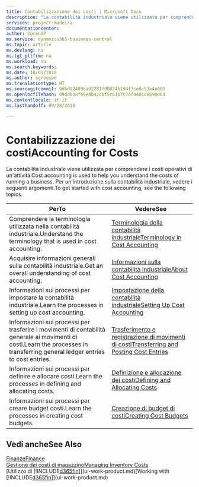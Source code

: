 ```yaml
---
title: Contabilizzazione dei costi | Microsoft Docs
description: "La contabilità industriale viene utilizzata per comprendere i costi operativi di un'attività. Per un'introduzione sulla contabilità industriale, vedere i seguenti argomenti."
services: project-madeira
documentationcenter: 
author: SorenGP
ms.service: dynamics365-business-central
ms.topic: article
ms.devlang: na
ms.tgt_pltfrm: na
ms.workload: na
ms.search.keywords: 
ms.date: 10/01/2018
ms.author: sgroespe
ms.translationtype: HT
ms.sourcegitcommit: 9dbd92409ba02281f008246194f3ce0c53e4e001
ms.openlocfilehash: 09dd038f69e8b42dbf5c81b7c74f4401d8690d6d
ms.contentlocale: it-it
ms.lasthandoff: 09/28/2018

---
```

# <a name="accounting-for-costs"></a><span data-ttu-id="82116-104">Contabilizzazione dei costi</span><span class="sxs-lookup"><span data-stu-id="82116-104">Accounting for Costs</span></span>
<span data-ttu-id="82116-105">La contabilità industriale viene utilizzata per comprendere i costi operativi di un'attività.</span><span class="sxs-lookup"><span data-stu-id="82116-105">Cost accounting is used to help you understand the costs of running a business.</span></span> <span data-ttu-id="82116-106">Per un'introduzione sulla contabilità industriale, vedere i seguenti argomenti.</span><span class="sxs-lookup"><span data-stu-id="82116-106">To get started with cost accounting, see the following topics.</span></span>  

|<span data-ttu-id="82116-107">Per</span><span class="sxs-lookup"><span data-stu-id="82116-107">To</span></span>|<span data-ttu-id="82116-108">Vedere</span><span class="sxs-lookup"><span data-stu-id="82116-108">See</span></span>|  
|--------|---------|  
|<span data-ttu-id="82116-109">Comprendere la terminologia utilizzata nella contabilità industriale.</span><span class="sxs-lookup"><span data-stu-id="82116-109">Understand the terminology that is used in cost accounting.</span></span>|[<span data-ttu-id="82116-110">Terminologia della contabilità industriale</span><span class="sxs-lookup"><span data-stu-id="82116-110">Terminology in Cost Accounting</span></span>](finance-terminology-in-cost-accounting.md)|  
|<span data-ttu-id="82116-111">Acquisire informazioni generali sulla contabilità industriale.</span><span class="sxs-lookup"><span data-stu-id="82116-111">Get an overall understanding of cost accounting.</span></span>|[<span data-ttu-id="82116-112">Informazioni sulla contabilità industriale</span><span class="sxs-lookup"><span data-stu-id="82116-112">About Cost Accounting</span></span>](finance-about-cost-accounting.md)|  
|<span data-ttu-id="82116-113">Informazioni sui processi per impostare la contabilità industriale.</span><span class="sxs-lookup"><span data-stu-id="82116-113">Learn the processes in setting up cost accounting.</span></span>|[<span data-ttu-id="82116-114">Impostazione della contabilità industriale</span><span class="sxs-lookup"><span data-stu-id="82116-114">Setting Up Cost Accounting</span></span>](finance-set-up-cost-accounting.md)|  
|<span data-ttu-id="82116-115">Informazioni sui processi per trasferire i movimenti di contabilità generale ai movimenti di costi.</span><span class="sxs-lookup"><span data-stu-id="82116-115">Learn the processes in transferring general ledger entries to cost entries.</span></span>|[<span data-ttu-id="82116-116">Trasferimento e registrazione di movimenti di costi</span><span class="sxs-lookup"><span data-stu-id="82116-116">Transferring and Posting Cost Entries</span></span>](finance-transfer-and-post-cost-entries.md)|  
|<span data-ttu-id="82116-117">Informazioni sui processi per definire e allocare costi.</span><span class="sxs-lookup"><span data-stu-id="82116-117">Learn the processes in defining and allocating costs.</span></span>|[<span data-ttu-id="82116-118">Definizione e allocazione dei costi</span><span class="sxs-lookup"><span data-stu-id="82116-118">Defining and Allocating Costs</span></span>](finance-define-and-allocate-costs.md)|  
|<span data-ttu-id="82116-119">Informazioni sui processi per creare budget costi.</span><span class="sxs-lookup"><span data-stu-id="82116-119">Learn the processes in creating cost budgets.</span></span>|[<span data-ttu-id="82116-120">Creazione di budget di costi</span><span class="sxs-lookup"><span data-stu-id="82116-120">Creating Cost Budgets</span></span>](finance-create-cost-budgets.md)|  

## <a name="see-also"></a><span data-ttu-id="82116-121">Vedi anche</span><span class="sxs-lookup"><span data-stu-id="82116-121">See Also</span></span>  
[<span data-ttu-id="82116-122">Finanze</span><span class="sxs-lookup"><span data-stu-id="82116-122">Finance</span></span>](finance.md)  
[<span data-ttu-id="82116-123">Gestione dei costi di magazzino</span><span class="sxs-lookup"><span data-stu-id="82116-123">Managing Inventory Costs</span></span>](finance-manage-inventory-costs.md)  
<span data-ttu-id="82116-124">[Utilizzo di [!INCLUDE[d365fin](includes/d365fin_md.md)]](ui-work-product.md)</span><span class="sxs-lookup"><span data-stu-id="82116-124">[Working with [!INCLUDE[d365fin](includes/d365fin_md.md)]](ui-work-product.md)</span></span>

